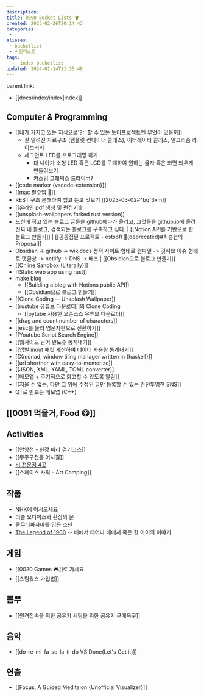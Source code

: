 ```yaml
---
description:
title: 0090 Bucket Lists 🪣
created: 2023-02-26T20:14:43
categories: 
 - 
aliases: 
 - bucketlist
 - 버킷리스트
tags:
  -  index bucketlist  
updated: 2024-01-14T11:35:48
---
```

parent link: 
- [[docs/index/index|index]]

## Computer & Programming

- [[내가 가지고 있는 지식으로'만' 할 수 있는 토이프로젝트엔 무엇이 있을까]]
	- 잘 알려진 자료구조 (템플릿 컨테이너 클래스), 이터레이터 클래스, 알고리즘 라이브러리
	- 세그먼트 LED를 프로그래밍 하기
		- 더 나아가 소형 LED 혹은 LCD를 구매하여 원하는 글자 혹은 화면 띄우게 만들어보기
		- 커스텀 그래픽스 드라이버?
- [[code marker {vscode-extension}]]
- [[mac 필수앱 🍎]]
- REST 구조 분해하여 씹고 뜯고 맛보기  [[2023-03-02#^bqf3xm]]
- [[온라인 pdf 생성 및 편집기]]
- [[unsplash-wallpapers forked rust version]]
- 노션에 적고 있는 블로그 글들을 github에다가 올리고, 그것들을 github.io에 올려 진짜 내 블로그, 검색되는 블로그를 구축하고 싶다. | [[Notion API를 기반으로 한 블로그 만들기]] | [[공동집필 프로젝트 - estsoft 📕(deprecated)#최승현의 Proposal]]
- Obsidian -> github -> wikidocs 정적 사이트 형태로 컴파일  -> 깃허브 이슈 형태로 댓글창  -> netlify -> DNS -> 배포 | [[Obsidian으로 블로그 만들기]]
- [[Online Sandbox (Literally)]]
- [[Static web app using rust]]
- make blog
	- [[Building a blog with Notions public API]]
	- [[Obsidian으로 블로그 만들기]]
- [[Clone Coding -- Unsplash Wallpaper]]
- [[rustube 유튜브 다운로더]]의 Clone Coding
	- [[pytube 사용한 오픈소스 유튜브 다운로더]]
- [[drag and count number of characters]]
- [[esc를 눌러 영문자판으로 전환하기]]
- [[Youtube Script Search Engine]]
- [[웹사이트 단어 빈도수 통계내기]]
- [[앱별 inout 패킷 계산하여 데이터 사용량 통계내기]]
- [[Xmonad, window tiling manager written in {haskell}]]
- [[url shortner with easy-to-memorize]]
- [[JSON, XML, YAML, TOML converter]]
- [[메모앱 + 주기적으로 회고할 수 있도록 알림]]
- [[지울 수 없는, 다만 그 위에 수정된 글만 등록할 수 있는 완전투명한 SNS]]
- QT로 만드는 메모앱 (C++)

## [[0091 먹을거, Food 😋]]

## Activities

- [[안양천 - 한강 따라 걷기코스]]
- [[무주구천동 어사길]]
- [티 전문점 4곳](https://www.esquirekorea.co.kr/article/55947)
- [[스페이스 사직 - Art Camping]]

## 작품

- NHK에 어서오세요
- 더폴 오디어스와 환상의 문
- 줄무늬파자마를 입은 소년
- [The Legend of 1900](https://en.wikipedia.org/wiki/The_Legend_of_1900) -- 배에서 태어나 배에서 죽은 한 아이의 이야기

## 게임

- [[0020 Games 🎮]]로 가세요
- [[스팀웍스 가입법]]

##  뽐뿌

- [[원격접속을 위한 공유기 세팅을 위한 공유기 구매욕구]]

## 음악

- [[do-re-mi-fa-so-la-ti-do VS Done(Let's Get it)]]  
	

## 연출

- [[Focus, A Guided Meditaion {Unofficial Visualizer}]]
